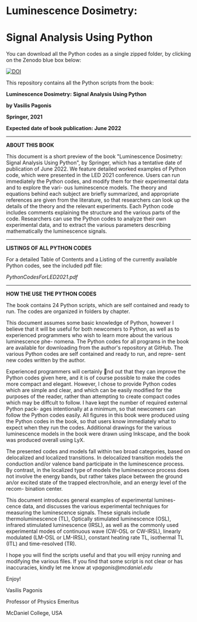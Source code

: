 # Luminescence Dosimetry:
# Signal Analysis Using Python

You can download all the Python codes as a single zipped folder, by clicking on the Zenodo blue box below:

[![DOI](https://zenodo.org/badge/324629435.svg)](https://zenodo.org/badge/latestdoi/324629435)

This repository contains all the Python scripts from the book:


**Luminescence Dosimetry:**
**Signal Analysis Using Python**

**by Vasilis Pagonis**

**Springer, 2021**

**Expected date of book publication: June 2022**

__________________________________

**ABOUT THIS BOOK**

This document is a short preview of the book "Luminescence Dosimetry:
Signal Analysis Using Python", by Springer, which has a tentative date of
publication of June 2022.
We feature detailed worked examples of Python code, which were
presented in the LED 2021 conference. Users can run immediately the Python
codes, and modify them for their experimental data and to explore the vari-
ous luminescence models. The theory and equations behind each subject are
briefly summarized, and appropriate references are given from the literature,
so that researchers can look up the details of the theory and the relevant
experiments. 
Each Python code includes comments explaining the structure
and the various parts of the code. Researchers can use the Python codes to
analyze their own experimental data, and to extract the various parameters
describing mathematically the luminescence signals.

__________________________________
**LISTINGS OF ALL PYTHON CODES**

For a detailed Table of Contents and a Listing of the currently available Python codes, see the included pdf file:

_PythonCodesForLED2021.pdf_

__________________________________
**HOW THE USE THE PYTHON CODES**

The book contains 24 Python scripts, which are self contained and ready to run. 
The codes are organized in folders by chapter.

This document assumes some basic knowledge of Python, however I believe
that it will be useful for both newcomers to Python, as well as to experienced
programmers who wish to learn more about the various luminescence phe-
nomena. The Python codes for all programs in the book are available for
downloading from the author's repository at GitHub.
The various Python codes are self contained and ready to run, and repre-
sent new codes written by the author.

Experienced programmers will certainly nd out that they can improve
the Python codes given here, and it is of course possible to make the codes
more compact and elegant. However, I chose to provide Python codes which
are simple and clear, and which can be easily modified for the purposes of
the reader, rather than attempting to create compact codes which may be
diffcult to follow. I have kept the number of required external Python pack-
ages intentionally at a minimum, so that newcomers can follow the Python
codes easily. All figures in this book were produced using the Python codes
in the book, so that users know immediately what to expect when they run
the codes. Additional drawings for the various luminescence models in the
book were drawn using Inkscape, and the book was produced overall using
LyX.

The presented codes and models fall within two broad categories, based
on delocalized and localized transitions. In delocalized transition models the
conduction and/or valence band participate in the luminescence process. By
contrast, in the localized type of models the luminescence process does not
involve the energy bands, but rather takes place between the ground an/or
excited state of the trapped electron/hole, and an energy level of the recom-
bination center.

This document introduces general examples of experimental lumines-
cence data, and discusses the various experimental techniques for measuring
the luminescence signals. These signals include thermoluminescence (TL),
Optically stimulated luminescence (OSL), infrared stimulated luminescence
(IRSL), as well as the commonly used experimental modes of continuous
wave (CW-OSL or CW-IRSL), linearly modulated (LM-OSL or LM-IRSL),
constant heating rate TL, isothermal TL (ITL) and time-resolved (TR).

I hope you will find the scripts useful and that you will enjoy running and modifying the various files.
If you find that some script is not clear or has inaccuracies, kindly let me know at
_vpagonis@mcdaniel.edu_

Enjoy!

Vasilis Pagonis

Professor of Physics Emeritus

McDaniel College, USA
